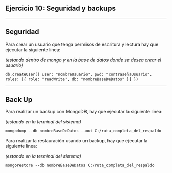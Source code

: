 ## Ejercicio 10: Seguridad y backups
___
## Seguridad

Para crear un usuario que tenga permisos de escritura y lectura hay que ejecutar la siguiente línea:

*(estando dentro de mongo y en la base de datos donde se desea crear el usuario)*
~~~
db.createUser({ user: "nombreUsuario", pwd: "contraseñaUsuario", roles: [{ role: "readWrite", db: "nombreBaseDeDatos" }] })
~~~
___
## Back Up

Para realizar un backup con MongoDB, hay que ejecutar la siguiente línea:

*(estando en la terminal del sistema)*
~~~
mongodump --db nombreBaseDeDatos --out C:/ruta_completa_del_respaldo
~~~

Para realizar la restauración usando un backup, hay que ejecutar la siguiente línea:

*(estando en la terminal del sistema)*
~~~
mongorestore --db nombreBaseDeDatos C:/ruta_completa_del_respaldo
~~~
